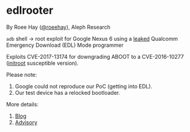 # edlrooter

By Roee Hay ([@roeehay](https://twitter.com/roeehay)), Aleph Research

`adb` shell -> root exploit for Google Nexus 6 using a [leaked](https://forum.xda-developers.com/nexus-6/general/fix-fix-qhusbbulk-cm12-t3059518) Qualcomm Emergency Download (EDL) Mode programmer

Exploits CVE-2017-13174 for downgrading ABOOT to a CVE-2016-10277 ([initroot](https://github.com/alephsecurity/initroot) susceptible version).

Please note:
1. Google could not reproduce our PoC (getting into EDL).
2. Our test device has a relocked bootloader.

More details:
1. [Blog](https://alephsecurity.com/2018/01/22/qualcomm-edl-1/)
2. [Advisory](https://alephsecurity.com/vulns/aleph-2017027)

